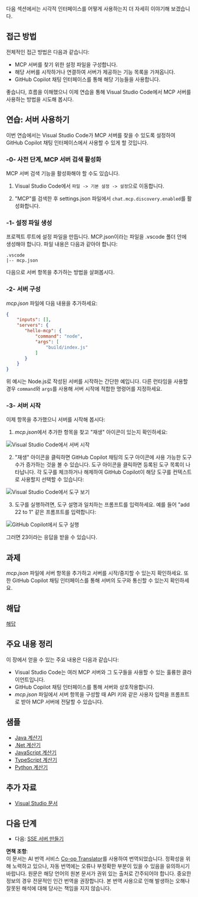 <!--
CO_OP_TRANSLATOR_METADATA:
{
  "original_hash": "222e01c3002a33355806d60d558d9429",
  "translation_date": "2025-07-14T09:30:33+00:00",
  "source_file": "03-GettingStarted/04-vscode/README.md",
  "language_code": "ko"
}
-->
다음 섹션에서는 시각적 인터페이스를 어떻게 사용하는지 더 자세히 이야기해 보겠습니다.

## 접근 방법

전체적인 접근 방법은 다음과 같습니다:

- MCP 서버를 찾기 위한 설정 파일을 구성합니다.
- 해당 서버를 시작하거나 연결하여 서버가 제공하는 기능 목록을 가져옵니다.
- GitHub Copilot 채팅 인터페이스를 통해 해당 기능들을 사용합니다.

좋습니다, 흐름을 이해했으니 이제 연습을 통해 Visual Studio Code에서 MCP 서버를 사용하는 방법을 시도해 봅시다.

## 연습: 서버 사용하기

이번 연습에서는 Visual Studio Code가 MCP 서버를 찾을 수 있도록 설정하여 GitHub Copilot 채팅 인터페이스에서 사용할 수 있게 할 것입니다.

### -0- 사전 단계, MCP 서버 검색 활성화

MCP 서버 검색 기능을 활성화해야 할 수도 있습니다.

1. Visual Studio Code에서 `파일 -> 기본 설정 -> 설정`으로 이동합니다.

2. "MCP"를 검색한 후 settings.json 파일에서 `chat.mcp.discovery.enabled`를 활성화합니다.

### -1- 설정 파일 생성

프로젝트 루트에 설정 파일을 만듭니다. MCP.json이라는 파일을 .vscode 폴더 안에 생성해야 합니다. 파일 내용은 다음과 같아야 합니다:

```text
.vscode
|-- mcp.json
```

다음으로 서버 항목을 추가하는 방법을 살펴봅시다.

### -2- 서버 구성

*mcp.json* 파일에 다음 내용을 추가하세요:

```json
{
    "inputs": [],
    "servers": {
       "hello-mcp": {
           "command": "node",
           "args": [
               "build/index.js"
           ]
       }
    }
}
```

위 예시는 Node.js로 작성된 서버를 시작하는 간단한 예입니다. 다른 런타임을 사용할 경우 `command`와 `args`를 사용해 서버 시작에 적합한 명령어를 지정하세요.

### -3- 서버 시작

이제 항목을 추가했으니 서버를 시작해 봅시다:

1. *mcp.json*에서 추가한 항목을 찾고 "재생" 아이콘이 있는지 확인하세요:

  ![Visual Studio Code에서 서버 시작](../../../../translated_images/vscode-start-server.8e3c986612e3555de47e5b1e37b2f3020457eeb6a206568570fd74a17e3796ad.ko.png)  

2. "재생" 아이콘을 클릭하면 GitHub Copilot 채팅의 도구 아이콘에 사용 가능한 도구 수가 증가하는 것을 볼 수 있습니다. 도구 아이콘을 클릭하면 등록된 도구 목록이 나타납니다. 각 도구를 체크하거나 해제하여 GitHub Copilot이 해당 도구를 컨텍스트로 사용할지 선택할 수 있습니다:

  ![Visual Studio Code에서 도구 보기](../../../../translated_images/vscode-tool.0b3bbea2fb7d8c26ddf573cad15ef654e55302a323267d8ee6bd742fe7df7fed.ko.png)

3. 도구를 실행하려면, 도구 설명과 일치하는 프롬프트를 입력하세요. 예를 들어 "add 22 to 1" 같은 프롬프트를 입력합니다:

  ![GitHub Copilot에서 도구 실행](../../../../translated_images/vscode-agent.d5a0e0b897331060518fe3f13907677ef52b879db98c64d68a38338608f3751e.ko.png)

  그러면 23이라는 응답을 받을 수 있습니다.

## 과제

*mcp.json* 파일에 서버 항목을 추가하고 서버를 시작/중지할 수 있는지 확인하세요. 또한 GitHub Copilot 채팅 인터페이스를 통해 서버의 도구와 통신할 수 있는지 확인하세요.

## 해답

[해답](./solution/README.md)

## 주요 내용 정리

이 장에서 얻을 수 있는 주요 내용은 다음과 같습니다:

- Visual Studio Code는 여러 MCP 서버와 그 도구들을 사용할 수 있는 훌륭한 클라이언트입니다.
- GitHub Copilot 채팅 인터페이스를 통해 서버와 상호작용합니다.
- *mcp.json* 파일에서 서버 항목을 구성할 때 API 키와 같은 사용자 입력을 프롬프트로 받아 MCP 서버에 전달할 수 있습니다.

## 샘플

- [Java 계산기](../samples/java/calculator/README.md)
- [.Net 계산기](../../../../03-GettingStarted/samples/csharp)
- [JavaScript 계산기](../samples/javascript/README.md)
- [TypeScript 계산기](../samples/typescript/README.md)
- [Python 계산기](../../../../03-GettingStarted/samples/python)

## 추가 자료

- [Visual Studio 문서](https://code.visualstudio.com/docs/copilot/chat/mcp-servers)

## 다음 단계

- 다음: [SSE 서버 만들기](../05-sse-server/README.md)

**면책 조항**:  
이 문서는 AI 번역 서비스 [Co-op Translator](https://github.com/Azure/co-op-translator)를 사용하여 번역되었습니다. 정확성을 위해 노력하고 있으나, 자동 번역에는 오류나 부정확한 부분이 있을 수 있음을 유의하시기 바랍니다. 원문은 해당 언어의 원본 문서가 권위 있는 출처로 간주되어야 합니다. 중요한 정보의 경우 전문적인 인간 번역을 권장합니다. 본 번역 사용으로 인해 발생하는 오해나 잘못된 해석에 대해 당사는 책임을 지지 않습니다.